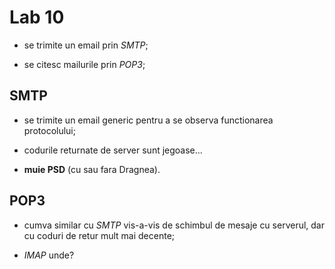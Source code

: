 # Lab 10

- se trimite un email prin *SMTP*;

- se citesc mailurile prin *POP3*;

## SMTP

- se trimite un email generic pentru a se observa functionarea protocolului;

- codurile returnate de server sunt jegoase...

- **muie PSD** (cu sau fara Dragnea).

## POP3

- cumva similar cu *SMTP* vis-a-vis de schimbul de mesaje cu serverul, dar cu coduri de retur mult mai
decente;

- *IMAP* unde?
